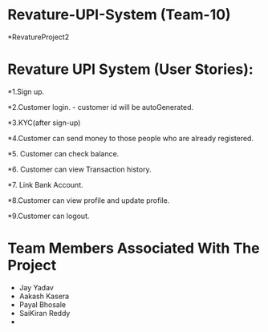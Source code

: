 # Revature-UPI-System (Team-10)
*RevatureProject2 

# Revature UPI System (User Stories):

*1.Sign up.

*2.Customer login.
	- customer id will be autoGenerated.
	
*3.KYC(after sign-up)

*4.Customer can send money to those people who are already registered.

*5. Customer can check balance.

*6. Customer can view Transaction history.

*7. Link Bank Account.

*8.Customer can view profile and update profile.

*9.Customer can logout.

# Team Members Associated With The Project
* Jay Yadav
* Aakash Kasera
* Payal Bhosale
* SaiKiran Reddy 
* 

